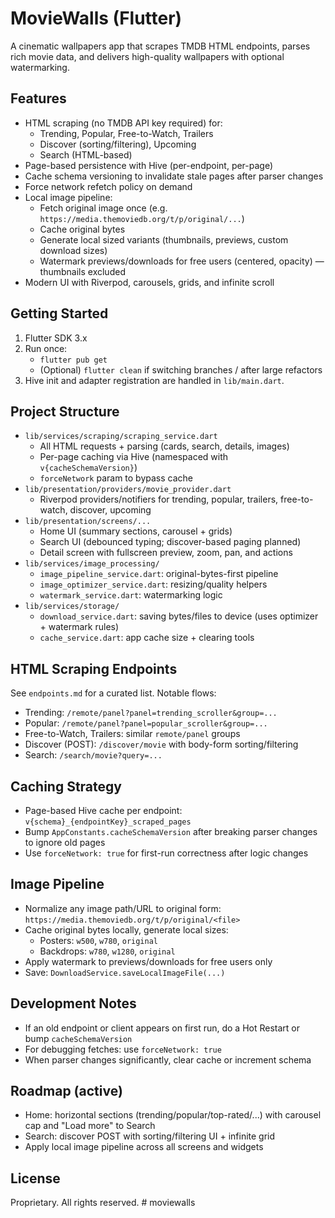 # MovieWalls (Flutter)

A cinematic wallpapers app that scrapes TMDB HTML endpoints, parses rich movie data, and delivers high-quality wallpapers with optional watermarking.

## Features
- HTML scraping (no TMDB API key required) for:
  - Trending, Popular, Free-to-Watch, Trailers
  - Discover (sorting/filtering), Upcoming
  - Search (HTML-based)
- Page-based persistence with Hive (per-endpoint, per-page)
- Cache schema versioning to invalidate stale pages after parser changes
- Force network refetch policy on demand
- Local image pipeline:
  - Fetch original image once (e.g. `https://media.themoviedb.org/t/p/original/...`)
  - Cache original bytes
  - Generate local sized variants (thumbnails, previews, custom download sizes)
  - Watermark previews/downloads for free users (centered, opacity) — thumbnails excluded
- Modern UI with Riverpod, carousels, grids, and infinite scroll

## Getting Started
1. Flutter SDK 3.x
2. Run once:
   - `flutter pub get`
   - (Optional) `flutter clean` if switching branches / after large refactors
3. Hive init and adapter registration are handled in `lib/main.dart`.

## Project Structure
- `lib/services/scraping/scraping_service.dart`
  - All HTML requests + parsing (cards, search, details, images)
  - Per-page caching via Hive (namespaced with `v{cacheSchemaVersion}`)
  - `forceNetwork` param to bypass cache
- `lib/presentation/providers/movie_provider.dart`
  - Riverpod providers/notifiers for trending, popular, trailers, free-to-watch, discover, upcoming
- `lib/presentation/screens/...`
  - Home UI (summary sections, carousel + grids)
  - Search UI (debounced typing; discover-based paging planned)
  - Detail screen with fullscreen preview, zoom, pan, and actions
- `lib/services/image_processing/`
  - `image_pipeline_service.dart`: original-bytes-first pipeline
  - `image_optimizer_service.dart`: resizing/quality helpers
  - `watermark_service.dart`: watermarking logic
- `lib/services/storage/`
  - `download_service.dart`: saving bytes/files to device (uses optimizer + watermark rules)
  - `cache_service.dart`: app cache size + clearing tools

## HTML Scraping Endpoints
See `endpoints.md` for a curated list. Notable flows:
- Trending: `/remote/panel?panel=trending_scroller&group=...`
- Popular: `/remote/panel?panel=popular_scroller&group=...`
- Free-to-Watch, Trailers: similar `remote/panel` groups
- Discover (POST): `/discover/movie` with body-form sorting/filtering
- Search: `/search/movie?query=...`

## Caching Strategy
- Page-based Hive cache per endpoint: `v{schema}_{endpointKey}_scraped_pages`
- Bump `AppConstants.cacheSchemaVersion` after breaking parser changes to ignore old pages
- Use `forceNetwork: true` for first-run correctness after logic changes

## Image Pipeline
- Normalize any image path/URL to original form: `https://media.themoviedb.org/t/p/original/<file>`
- Cache original bytes locally, generate local sizes:
  - Posters: `w500`, `w780`, `original`
  - Backdrops: `w780`, `w1280`, `original`
- Apply watermark to previews/downloads for free users only
- Save: `DownloadService.saveLocalImageFile(...)`

## Development Notes
- If an old endpoint or client appears on first run, do a Hot Restart or bump `cacheSchemaVersion`
- For debugging fetches: use `forceNetwork: true`
- When parser changes significantly, clear cache or increment schema

## Roadmap (active)
- Home: horizontal sections (trending/popular/top-rated/...) with carousel cap and "Load more" to Search
- Search: discover POST with sorting/filtering UI + infinite grid
- Apply local image pipeline across all screens and widgets

## License
Proprietary. All rights reserved.
#   m o v i e w a l l s 
 
 